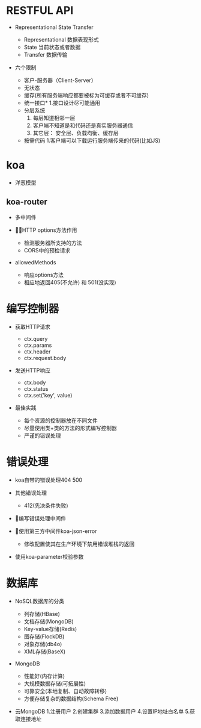 
# RESTFUL API

- Representational State Transfer

  - Representational 数据表现形式
  - State 当前状态或者数据
  - Transfer 数据传输

- 六个限制

  - 客户-服务器（Client-Server）
  - 无状态
  - 缓存(所有服务端响应都要被标为可缓存或者不可缓存)
  - 统一接口*
    1.接口设计尽可能通用
  - 分层系统
    1. 每层知道相邻一层
    2. 客户端不知道是和代码还是真实服务器通信
    3. 其它层： 安全层、负载均衡、缓存层
  - 按需代码
    1.客户端可以下载运行服务端传来的代码(比如JS)

# koa

- 洋葱模型

## koa-router

- 多中间件

- HTTP options方法作用
  - 检测服务器所支持的方法
  - CORS中的预检请求

- allowedMethods
  - 响应options方法
  - 相应地返回405(不允许) 和 501(没实现)

# 编写控制器

- 获取HTTP请求
  - ctx.query
  - ctx.params
  - ctx.header
  - ctx.request.body

- 发送HTTP响应
  - ctx.body
  - ctx.status
  - ctx.set('key', value)

- 最佳实践
  - 每个资源的控制器放在不同文件
  - 尽量使用类+类的方法的形式编写控制器
  - 严谨的错误处理

# 错误处理

- koa自带的错误处理404 500
- 其他错误处理
  - 412(先决条件失败)

- 编写错误处理中间件

- 使用第三方中间件koa-json-error
  - 修改配置使其在生产环境下禁用错误堆栈的返回

- 使用koa-parameter校验参数

# 数据库

- NoSQL数据库的分类
  - 列存储(HBase)
  - 文档存储(MongoDB)
  - Key-value存储(Redis)
  - 图存储(FlockDB)
  - 对象存储(db4o)
  - XML存储(BaseX)

- MongoDB
  - 性能好(内存计算)
  - 大规模数据存储(可拓展性)
  - 可靠安全(本地复制、自动故障转移)
  - 方便存储复杂的数据结构(Schema Free)

- 云MongoDB
  1.注册用户
  2.创建集群
  3.添加数据用户
  4.设置IP地址白名单
  5.获取连接地址
